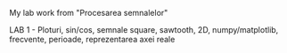 My lab work from "Procesarea semnalelor"

LAB 1 - Ploturi, sin/cos, semnale square, sawtooth, 2D, numpy/matplotlib, frecvente, perioade, reprezentarea axei reale
